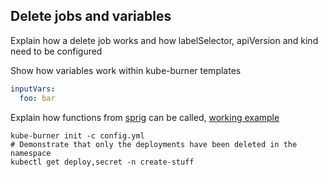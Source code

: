 ## Delete jobs and variables

Explain how a delete job works and how labelSelector, apiVersion and kind need to be configured

Show how variables work within kube-burner templates

```yaml
inputVars:
  foo: bar
```

Explain how functions from [sprig](http://masterminds.github.io/sprig/) can be called, [working example](templates/secret.yml)

```shell
kube-burner init -c config.yml
# Demonstrate that only the deployments have been deleted in the namespace
kubectl get deploy,secret -n create-stuff
```
